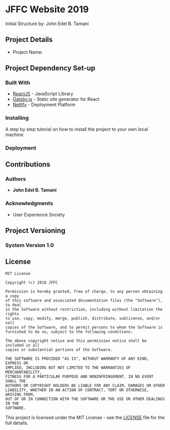 
# JFFC Website 2019 


Initial Structure by: John Edel B. Tamani 


## Project Details 
* Project Name:



## Project Dependency Set-up 
### Built With

* [ReactJS](https://reactjs.org/) - JavaScript Library 
* [Gatsby.js](https://www.gatsbyjs.org/) - Static site generator for React
* [Netlify](https://www.netlify.com/) - Deployment Platform 

### Installing

A step by step tutorial on how to install the project to your own local machine. 

### Deployment


## Contributions 

### Authors

* **John Edel B. Tamani** 

### Acknowledgments

* User Experience Society 


## Project Versioning
### System Version 1.0 

## License

```
MIT License

Copyright (c) 2018 JFFC

Permission is hereby granted, free of charge, to any person obtaining a copy
of this software and associated documentation files (the "Software"), to deal
in the Software without restriction, including without limitation the rights
to use, copy, modify, merge, publish, distribute, sublicense, and/or sell
copies of the Software, and to permit persons to whom the Software is
furnished to do so, subject to the following conditions:

The above copyright notice and this permission notice shall be included in all
copies or substantial portions of the Software.

THE SOFTWARE IS PROVIDED "AS IS", WITHOUT WARRANTY OF ANY KIND, EXPRESS OR
IMPLIED, INCLUDING BUT NOT LIMITED TO THE WARRANTIES OF MERCHANTABILITY,
FITNESS FOR A PARTICULAR PURPOSE AND NONINFRINGEMENT. IN NO EVENT SHALL THE
AUTHORS OR COPYRIGHT HOLDERS BE LIABLE FOR ANY CLAIM, DAMAGES OR OTHER
LIABILITY, WHETHER IN AN ACTION OF CONTRACT, TORT OR OTHERWISE, ARISING FROM,
OUT OF OR IN CONNECTION WITH THE SOFTWARE OR THE USE OR OTHER DEALINGS IN THE
SOFTWARE.
```
This project is licensed under the MIT License - see the [LICENSE](LICENSE) file for the full details.

